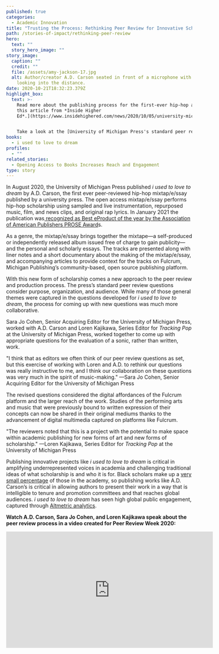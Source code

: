 ```yaml
---
published: true
categories:
  - Academic Innovation
title: "Trusting the Process: Rethinking Peer Review for Innovative Scholarship"
path: /stories-of-impact/rethinking-peer-review
hero:
  text: ""
  story_hero_image: ""
story_image:
  caption: ""
  credit: ""
  file: /assets/amy-jackson-17.jpg
  alt: Author/creator A.D. Carson seated in front of a microphone with headphones,
    looking into the distance.
date: 2020-10-21T18:32:23.379Z
highlight_box:
  text: >-
    Read more about the publishing process for the first-ever hip-hop album in[
    this article from *Inside Higher
    Ed*.](https://www.insidehighered.com/news/2020/10/05/university-michigan-press-releases-first-rap-album-academic-publisher)


    Take a look at the [University of Michigan Press's standard peer review questions](https://drive.google.com/file/d/1IErOfkNW0igSI26EJgx9tinaDfnCKPy8/view?usp=sharing) versus the [peer review questions developed for *i used to love to dream*](https://drive.google.com/file/d/1231gvo8pFAZtliI5xEZJt77efjiNBNNZ/view?usp=sharing)*.*
books:
  - i used to love to dream
profiles:
  - ""
related_stories:
  - Opening Access to Books Increases Reach and Engagement
type: story
---
```

In August 2020, the University of Michigan Press published *i used to love to dream* by A.D. Carson, the first ever peer-reviewed hip-hop mixtap/e/ssay published by a university press. The open access mixtap/e/ssay performs hip-hop scholarship using sampled and live instrumentation, repurposed music, film, and news clips, and original rap lyrics. In January 2021 the publication was[ recognized as Best eProduct of the year by the Association of American Publishers PROSE Award](https://publishers.org/news/association-of-american-publishers-announces-subject-category-winners-of-2021-prose-awards/)s.

As a genre, the mixtap/e/ssay brings together the mixtape—a self-produced or independently released album issued free of charge to gain publicity—and the personal and scholarly essays. The tracks are presented along with liner notes and a short documentary about the making of the mixtap/e/ssay, and accompanying articles to provide context for the tracks on Fulcrum, Michigan Publishing’s community-based, open source publishing platform.

With this new form of scholarship comes a new approach to the peer review and production process. The press’s standard peer review questions consider purpose, organization, and audience. While many of those general themes were captured in the questions developed for *i used to love to dream*, the process for coming up with new questions was much more collaborative.

Sara Jo Cohen, Senior Acquiring Editor for the University of Michigan Press, worked with A.D. Carson and Loren Kajikawa, Series Editor for *Tracking Pop* at the University of Michigan Press, worked together to come up with appropriate questions for the evaluation of a sonic, rather than written, work.

"I think that as editors we often think of our peer review questions as set, but this exercise of working with Loren and A.D. to rethink our questions was really instructive to me, and I think our collaboration on these questions was very much in the spirit of music-making." —Sara Jo Cohen, Senior Acquiring Editor for the University of Michigan Press

The revised questions considered the digital affordances of the Fulcrum platform and the larger reach of the work. Studies of the performing arts and music that were previously bound to written expression of their concepts can now be shared in their original mediums thanks to the advancement of digital multimedia captured on platforms like Fulcrum.

"The reviewers noted that this is a project with the potential to make space within academic publishing for new forms of art and new forms of scholarship." —Loren Kajikawa, Series Editor for *Tracking Pop* at the University of Michigan Press

Publishing innovative projects like *i used to love to dream* is critical in amplifying underrepresented voices in academia and challenging traditional ideas of what scholarship is and who it is for. Black scholars make up a [very small percentage](https://nces.ed.gov/fastfacts/display.asp?id=61) of those in the academy, so publishing works like A.D. Carson’s is critical in allowing authors to present their work in a way that is intelligible to tenure and promotion committees and that reaches global audiences. *i used to love to dream* has seen high global public engagement, captured through [Altmetric analytics](https://umichpress.altmetric.com/details/87730540).

**Watch A.D. Carson, Sara Jo Cohen, and Loren Kajikawa speak about the peer review process in a video created for Peer Review Week 2020:**

<iframe width="560" height="315" src="https://www.youtube.com/embed/AfK2yPptJG0" frameborder="0" allow="accelerometer; autoplay; clipboard-write; encrypted-media; gyroscope; picture-in-picture" allowfullscreen></iframe>
